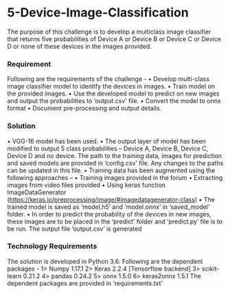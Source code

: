 # 5-Device-Image-Classification

The purpose of this challenge is to develop a multiclass image classifier that returns five probabilities
of Device A or Device B or Device C or Device D or none of these devices in the images provided.

### Requirement
Following are the requirements of the challenge -
• Develop multi-class image classifier model to identify the devices in images.
• Train model on the provided images.
• Use the developed model to predict on new images and output the probabilities to ‘output.csv’ file.
• Convert the model to onnx format
• Document pre-processing and output details.

### Solution
• VGG-16 model has been used.
• The output layer of model has been modified to output 5 class probabilities – Device A, Device B,
Device C, Device D and no device.
The path to the training data, images for prediction and saved models are provided in ‘config.csv’
file. Any changes to the paths can be updated in this file.
• Training data has been augmented using the following approaches –
    • Training images provided in the forum
    • Extracting images from video files provided
    • Using keras function ImageDataGenerator
       (https://keras.io/preprocessing/image/#imagedatagenerator-class)
• The trained model is saved as ‘model.h5’ and ‘model.onnx’ in ‘saved_model’ folder.
• In order to predict the probability of the devices in new images, these images are to be placed in
the ‘predict’ folder and ‘predict.py’ file is to be run. The output file ‘output.csv’ is generated

### Technology Requirements
The solution is developed in Python 3.6. Following are the dependent packages -
1> Numpy 1.17.1
2> Keras 2.2.4 [Tensorflow backend]
3> scikit-learn 0.21.2
4> pandas 0.24.2
5> onnx 1.5.0
6> keras2onnx 1.5.1
The dependent packages are provided in ‘requirements.txt’
